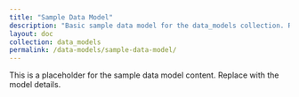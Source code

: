 ```yaml
---
title: "Sample Data Model"
description: "Basic sample data model for the data_models collection. Replace with real summary."
layout: doc
collection: data_models
permalink: /data-models/sample-data-model/
---
```


This is a placeholder for the sample data model content. Replace with the model details.
